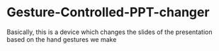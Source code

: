 # Gesture-Controlled-PPT-changer
Basically, this is a device which changes the slides of the presentation based on the hand gestures we make
